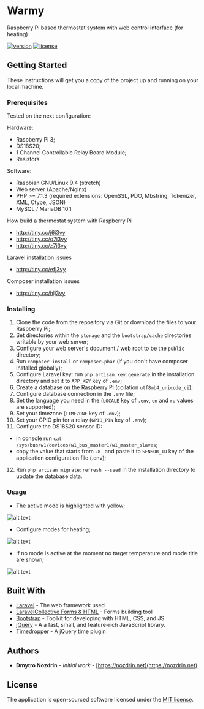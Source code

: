 # Warmy
Raspberry Pi based thermostat system with web control interface (for heating)

[![version][version-badge]][CHANGELOG] [![license][license-badge]][LICENSE]

## Getting Started
These instructions will get you a copy of the project up and running on your local machine.

### Prerequisites
Tested on the next configuration:

Hardware:
- Raspberry Pi 3;
- DS18S20;
- 1 Channel Controllable Relay Board Module;
- Resistors

Software:
- Raspbian GNU/Linux 9.4 (stretch)
- Web server (Apache/Nginx)
- PHP >= 7.1.3 (required extensions: OpenSSL, PDO, Mbstring, Tokenizer, XML, Ctype, JSON)
- MySQL / MariaDB 10.1

How build a thermostat system with Raspberry Pi
- http://tiny.cc/j6i3vy
- http://tiny.cc/o7i3vy
- http://tiny.cc/z7i3vy

Laravel installation issues
- http://tiny.cc/efj3vy

Composer installation issues
- http://tiny.cc/hlj3vy

### Installing
1. Clone the code from the repository via Git or download the files to your Raspberry Pi;
2. Set directories within the `storage` and the `bootstrap/cache` directories writable by your web server;
3. Configure your web server's document / web root to be the `public` directory;
4. Run `composer install` or `composer.phar` (if you don't have composer installed globally);
5. Configure Laravel key: run `php artisan key:generate` in the installation directory and set it to `APP_KEY` key of `.env`;
6. Create a database on the Raspberry Pi (collation `utf8mb4_unicode_ci`);
7. Configure database connection in the `.env` file;
8. Set the language you need in the (`LOCALE` key of `.env`, `en` and `ru` values are supported);
9. Set your timezone (`TIMEZONE` key of `.env`);
10. Set your GPIO pin for a relay (`GPIO_PIN` key of `.env`);
11. Configure the DS18S20 sensor ID:
- in console run `cat /sys/bus/w1/devices/w1_bus_master1/w1_master_slaves`;
- copy the value that starts from `28-` and paste it to `SENSOR_ID` key of the application configuration file (.env);
12. Run `php artisan migrate:refresh --seed` in the installation directory to update the database data.

### Usage
- The active mode is highlighted with yellow;

![alt text](https://img.nozdrin.net/warmy/modes.png)

- Configure modes for heating;

![alt text](https://img.nozdrin.net/warmy/mode.png)

- If no mode is active at the moment no target temperature and mode title are shown;

![alt text](https://img.nozdrin.net/warmy/main.png)

## Built With
* [Laravel](https://laravel.com/) - The web framework used
* [LaravelCollective Forms & HTML](https://laravelcollective.com/) - Forms building tool
* [Bootstrap](https://getbootstrap.com) - Toolkit for developing with HTML, CSS, and JS
* [jQuery](https://jquery.com/) -  A a fast, small, and feature-rich JavaScript library.
* [Timedropper](https://felicegattuso.com/projects/timedropper/) - A jQuery time plugin

## Authors
* **Dmytro Nozdrin** - *Initial work* - [https://nozdrin.net](https://nozdrin.net)

## License
The application is open-sourced software licensed under the [MIT license](https://opensource.org/licenses/MIT).

[CHANGELOG]: ./CHANGELOG.md
[LICENSE]: ./LICENSE
[version-badge]: https://img.shields.io/badge/version-1.0.2-blue.svg
[license-badge]: https://img.shields.io/badge/license-MIT-blue.svg
